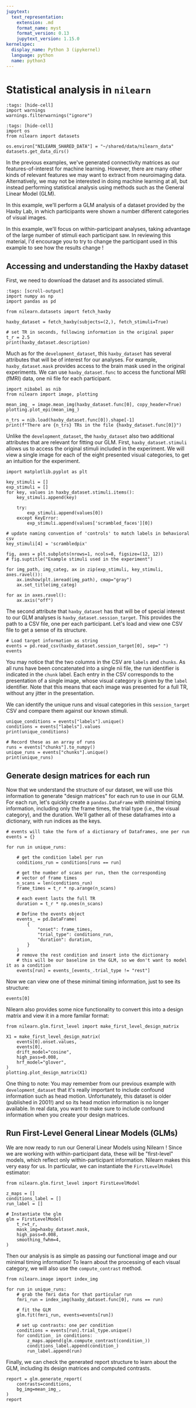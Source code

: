 ```yaml
---
jupytext:
  text_representation:
    extension: .md
    format_name: myst
    format_version: 0.13
    jupytext_version: 1.15.0
kernelspec:
  display_name: Python 3 (ipykernel)
  language: python
  name: python3
---
```


# Statistical analysis in `nilearn`

```{code-cell} ipython3
:tags: [hide-cell]
import warnings
warnings.filterwarnings("ignore")
```

```{code-cell} ipython3
:tags: [hide-cell]
import os
from nilearn import datasets

os.environ["NILEARN_SHARED_DATA"] = "~/shared/data/nilearn_data"
datasets.get_data_dirs()
```

In the previous examples, we've generated connectivity matrices as our features-of-interest for machine learning.
However, there are many other kinds of relevant features we may want to extract from neuroimaging data.
Alternatively, we may not be interested in doing machine learning at all,
but instead performing statistical analysis using methods such as the General Linear Model (GLM).

In this example, we'll perform a GLM analysis of a dataset provided by the Haxby Lab,
in which participants were shown a number different categories of visual images.

In this example, we'll focus on within-participant analyses, taking advantage of the large number of stimuli each participant saw.
In reviewing this material, I'd encourage you to try to change the participant used in this example to see how the results change !

## Accessing and understanding the Haxby dataset

First, we need to download the dataset and its associated stimuli.

```{code-cell} ipython3
:tags: [scroll-output]
import numpy as np
import pandas as pd

from nilearn.datasets import fetch_haxby

haxby_dataset = fetch_haxby(subjects=(2,), fetch_stimuli=True)

# set TR in seconds, following information in the original paper
t_r = 2.5
print(haxby_dataset.description)
```

Much as for the `development_dataset`, this `haxby_dataset` has several attributes that will be of interest for our analyses.
For example, `haxby_dataset.mask` provides access to the brain mask used in the original experiments.
We can use `haxby_dataset.func` to access the functional MRI (fMRI) data, one nii file for each participant.

```{code-cell} ipython3
import nibabel as nib
from nilearn import image, plotting

mean_img_ = image.mean_img(haxby_dataset.func[0], copy_header=True)
plotting.plot_epi(mean_img_)

n_trs = nib.load(haxby_dataset.func[0]).shape[-1]
print(f"There are {n_trs} TRs in the file {haxby_dataset.func[0]}")
```

Unlike the `development_dataset`, the `haxby_dataset` also two additional attributes that are relevant for fitting our GLM.
First, `haxby_dataset.stimuli` allows us to access the original stimuli included in the experiment.
We will view a single image for each of the eight presented visual categories, to get an intuition for the experiment.

```{code-cell} ipython3
import matplotlib.pyplot as plt

key_stimuli = []
exp_stimuli = []
for key, values in haxby_dataset.stimuli.items():
    key_stimuli.append(key)

    try:
        exp_stimuli.append(values[0])
    except KeyError:
        exp_stimuli.append(values['scrambled_faces'][0])

# update naming convention of 'controls' to match labels in behavioral csv
key_stimuli[4] = 'scrambledpix' 

fig, axes = plt.subplots(nrows=1, ncols=8, figsize=(12, 12))
# fig.suptitle("Example stimuli used in the experiment")

for img_path, img_categ, ax in zip(exp_stimuli, key_stimuli, axes.ravel()):
    ax.imshow(plt.imread(img_path), cmap="gray")
    ax.set_title(img_categ)

for ax in axes.ravel():
    ax.axis("off")
```

The second attribute that `haxby_dataset` has that will be of special interest to our GLM analyses is `haxby_dataset.session_target`.
This provides the path to a CSV file, one per each participant.
Let's load and view one CSV file to get a sense of its structure.

```{code-cell} ipython3
# Load target information as string 
events = pd.read_csv(haxby_dataset.session_target[0], sep=" ")
events
```

You may notice that the two columns in the CSV are `labels` and `chunks`.
As all runs have been concatenated into a single nii file, the run identifier is indicated in the `chunk` label.
Each entry in the CSV corresponds to the presentation of a single image, whose visual category is given by the `label` identifier.
Note that this means that each image was presented for a full TR, without any jitter in the presentation.

We can identify the unique runs and visual categories in this `session_target` CSV and compare them against our known stimuli.

```{code-cell} ipython3
unique_conditions = events["labels"].unique()
conditions = events["labels"].values
print(unique_conditions)
```

```{code-cell} ipython3
# Record these as an array of runs
runs = events["chunks"].to_numpy()
unique_runs = events["chunks"].unique()
print(unique_runs)
```

## Generate design matrices for each run

Now that we understand the structure of our dataset, we will use this information to generate "design matrices" for each run to use in our GLM.
For each run, let's quickly create a `pandas.DataFrame` with minimal timing information, including only the frame times, the trial type (i.e., the visual category), and the duration.
We'll gather all of these dataframes into a dictionary, with run indices as the keys.

```{code-cell} ipython3
# events will take the form of a dictionary of Dataframes, one per run
events = {}

for run in unique_runs:

    # get the condition label per run
    conditions_run = conditions[runs == run]

    # get the number of scans per run, then the corresponding
    # vector of frame times
    n_scans = len(conditions_run)
    frame_times = t_r * np.arange(n_scans)

    # each event lasts the full TR
    duration = t_r * np.ones(n_scans)

    # Define the events object
    events_ = pd.DataFrame(
        {
            "onset": frame_times,
            "trial_type": conditions_run,
            "duration": duration,
        }
    )
    # remove the rest condition and insert into the dictionary
    # this will be our baseline in the GLM, so we don't want to model it as a condition
    events[run] = events_[events_.trial_type != "rest"]
```

Now we can view one of these minimal timing information, just to see its structure:

```{code-cell} ipython3
events[0]
```

Nilearn also provides some nice functionality to convert this into a design matrix and view it in a more familar format:

```{code-cell} ipython3
from nilearn.glm.first_level import make_first_level_design_matrix

X1 = make_first_level_design_matrix(
    events[0].onset.values,
    events[0],
    drift_model="cosine",
    high_pass=0.008,
    hrf_model="glover",
)
plotting.plot_design_matrix(X1)
```

One thing to note: You may remember from our previous example with `development_dataset` that it's really important to include confound information such as head motion.
Unfortunately, this dataset is older (published in 2001!) and so its head motion information is no longer available.
In real data, you want to make sure to include confound information when you create your design matrices.

## Run First-Level General Linear Models (GLMs)

We are now ready to run our General Linear Models using Nilearn !
Since we are working with within-participant data, these will be "first-level" models, which reflect only within-participant information.
Nilearn makes this very easy for us.
In particular, we can instantiate the `FirstLevelModel` estimator:

```{code-cell} ipython3
from nilearn.glm.first_level import FirstLevelModel

z_maps = []
conditions_label = []
run_label = []

# Instantiate the glm
glm = FirstLevelModel(
    t_r=t_r,
    mask_img=haxby_dataset.mask,
    high_pass=0.008,
    smoothing_fwhm=4,
)
```

Then our analysis is as simple as passing our functional image and our minimal timing information!
To learn about the processing of each visual category, we will also use the `compute_contrast` method.

```{code-cell} ipython3
from nilearn.image import index_img

for run in unique_runs:
    # grab the fmri data for that particular run
    fmri_run = index_img(haxby_dataset.func[0], runs == run)

    # fit the GLM
    glm.fit(fmri_run, events=events[run])

    # set up contrasts: one per condition
    conditions = events[run].trial_type.unique()
    for condition_ in conditions:
        z_maps.append(glm.compute_contrast(condition_))
        conditions_label.append(condition_)
        run_label.append(run)
```

Finally, we can check the generated report structure to learn about the GLM, including its design matrices and computed contrasts.

```{code-cell} ipython3
report = glm.generate_report(
    contrasts=conditions,
    bg_img=mean_img_,
)
report
```
